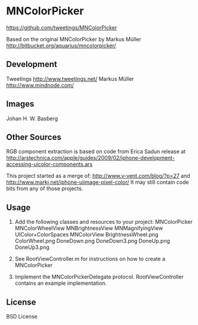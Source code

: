 
MNColorPicker
=============
https://github.com/tweetings/MNColorPicker

Based on the original MNColorPicker by Markus Müller
http://bitbucket.org/aquarius/mncolorpicker/

Development
-----------
Tweetings
http://www.tweetings.net/
Markus Müller
http://www.mindnode.com/

Images
------
Johan H. W. Basberg

Other Sources
-------------

RGB component extraction is based on code from Erica Sadun release at
http://arstechnica.com/apple/guides/2009/02/iphone-development-accessing-uicolor-components.ars

This project started as a merge of:
http://www.v-vent.com/blog/?p=27
and
http://www.markj.net/iphone-uiimage-pixel-color/
It may still contain code bits from any of those projects. 

Usage
-----
1) Add the following classes and resources to your project:
MNColorPicker
MNColorWheelView
MNBrightnessView
MNMagnifyingView
UIColor+ColorSpaces
MNColorView
BrightnessWheel.png
ColorWheel.png
DoneDown.png
DoneDown3.png
DoneUp.png
DoneUp3.png

2) See RootViewController.m for instructions on how to create a MNColorPicker

3) Implement the MNColorPickerDelegate protocol. RootViewController contains an example implementation.


License
-------
BSD License